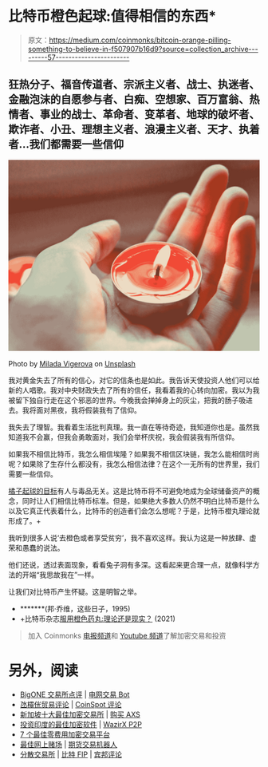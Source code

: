 # 比特币橙色起球:值得相信的东西*

> 原文：<https://medium.com/coinmonks/bitcoin-orange-pilling-something-to-believe-in-f507907b16d9?source=collection_archive---------57----------------------->

## 狂热分子、福音传道者、宗派主义者、战士、执迷者、金融泡沫的自愿参与者、白痴、空想家、百万富翁、热情者、事业的战士、革命者、变革者、地球的破坏者、欺诈者、小丑、理想主义者、浪漫主义者、天才、执着者...我们都需要一些信仰

![](img/c2237783b21406e365cdca14b92203ec.png)

Photo by [Milada Vigerova](https://unsplash.com/@milada_vigerova?utm_source=medium&utm_medium=referral) on [Unsplash](https://unsplash.com?utm_source=medium&utm_medium=referral)

我对黄金失去了所有的信心，对它的信条也是如此。我告诉天使投资人他们可以给新的人唱歌。我对中央财政失去了所有的信任，我看着我的心转向加密。我以为我被留下独自行走在这个邪恶的世界。今晚我会掸掉身上的灰尘，把我的肠子吸进去。我将面对黑夜，我将假装我有了信仰。

我失去了理智。我看着生活批判真理。我一直在等待奇迹，我知道你也是。虽然我知道我不会赢，但我会勇敢面对，我们会举杯庆祝，我会假装我有所信仰。

如果我不相信比特币，我怎么相信埃隆？如果我不相信区块链，我怎么能相信时尚呢？如果除了生存什么都没有，我怎么相信法律？在这个一无所有的世界里，我们需要一些信仰。

[橘子起球的目标](https://bitcoinmagazine.com/culture/bitcoin-orange-pill-theory-reality)有人与毒品无关。这是比特币将不可避免地成为全球储备资产的概念，同时让人们相信比特币标准。但是，如果绝大多数人仍然不明白比特币是什么以及它真正代表着什么，比特币的创造者们会怎么想呢？于是，比特币橙丸理论就形成了。+

我听到很多人说‘去橙色或者享受贫穷’，我不喜欢这样。我认为这是一种放肆、虚荣和愚蠢的说法。

他们还说，透过表面现象，看看兔子洞有多深。这看起来更合理一点，就像科学方法的开端“我思故我在”一样。

让我们对比特币产生怀疑。这是明智之举。

*   *******(邦·乔维，这些日子，1995)
*   +比特币杂志[服用橙色药丸:理论还是现实？](https://bitcoinmagazine.com/culture/bitcoin-orange-pill-theory-reality) (2021)

> 加入 Coinmonks [电报频道](https://t.me/coincodecap)和 [Youtube 频道](https://www.youtube.com/c/coinmonks/videos)了解加密交易和投资

# 另外，阅读

*   [BigONE 交易所点评](/coinmonks/bigone-exchange-review-64705d85a1d4) | [电网交易 Bot](https://coincodecap.com/grid-trading)
*   [氹欞侊贸易评论](https://coincodecap.com/anny-trade-review) | [CoinSpot 评论](https://coincodecap.com/coinspot-review)
*   [新加坡十大最佳加密交易所](https://coincodecap.com/crypto-exchange-in-singapore) | [购买 AXS](https://coincodecap.com/buy-axs-token)
*   [投资印度的最佳加密软件](https://coincodecap.com/best-crypto-to-invest-in-india-in-2021) | [WazirX P2P](https://coincodecap.com/wazirx-p2p)
*   [7 个最佳零费用加密交易平台](https://coincodecap.com/zero-fee-crypto-exchanges)
*   [最佳网上赌场](https://coincodecap.com/best-online-casinos) | [期货交易机器人](/coinmonks/futures-trading-bots-5a282ccee3f5)
*   [分散交易所](https://coincodecap.com/what-are-decentralized-exchanges) | [比特 FIP](https://coincodecap.com/bitbns-fip) | [宾邦评论](https://coincodecap.com/bingbon-review)